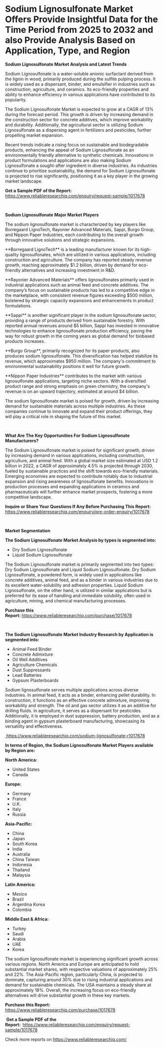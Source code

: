 <p><h1>Sodium Lignosulfonate Market Offers Provide Insightful Data for the Time Period from 2025 to 2032 and also Provide Analysis Based on Application, Type, and Region</h1></p><p><strong>Sodium Lignosulfonate Market Analysis and Latest Trends</strong></p>
<p><p>Sodium Lignosulfonate is a water-soluble anionic surfactant derived from the lignin in wood, primarily produced during the sulfite pulping process. It is widely used as a dispersant, binder, and emulsifier in industries such as construction, agriculture, and ceramics. Its eco-friendly properties and ability to enhance efficiency in various applications have contributed to its popularity. </p><p>The Sodium Lignosulfonate Market is expected to grow at a CAGR of 13% during the forecast period. This growth is driven by increasing demand in the construction sector for concrete additives, which improve workability and durability. Additionally, the agricultural sector is utilizing Sodium Lignosulfonate as a dispersing agent in fertilizers and pesticides, further propelling market expansion. </p><p>Recent trends indicate a rising focus on sustainable and biodegradable products, enhancing the appeal of Sodium Lignosulfonate as an environmentally friendly alternative to synthetic chemicals. Innovations in product formulations and applications are also making Sodium Lignosulfonate a sought-after ingredient in diverse industries. As industries continue to prioritize sustainability, the demand for Sodium Lignosulfonate is projected to rise significantly, positioning it as a key player in the growing market landscape.</p></p>
<p><strong>Get a Sample PDF of the Report:&nbsp;</strong> <a href="https://www.reliableresearchiq.com/enquiry/request-sample/1017678?utm_campaign=2802&utm_medium=2&utm_source=Github&utm_content=ia&utm_term=21032025&utm_id=sodium-lignosulfonate">https://www.reliableresearchiq.com/enquiry/request-sample/1017678</a></p>
<p>&nbsp;</p>
<p><strong>Sodium Lignosulfonate Major Market Players</strong></p>
<p><p>The sodium lignosulfonate market is characterized by key players like Borregaard LignoTech, Rayonier Advanced Materials, Sappi, Burgo Group, and Nippon Paper Industries, each contributing to the overall growth through innovative solutions and strategic expansions.</p><p>**Borregaard LignoTech** is a leading manufacturer known for its high-quality lignosulfonates, which are utilized in various applications, including construction and agriculture. The company has reported steady revenue growth, reaching approximately $1.2 billion, driven by demand for eco-friendly alternatives and increasing investment in R&D.</p><p>**Rayonier Advanced Materials** offers lignosulfonates primarily used in industrial applications such as animal feed and concrete additives. The company’s focus on sustainable products has led to a competitive edge in the marketplace, with consistent revenue figures exceeding $500 million, bolstered by strategic capacity expansions and enhancements in product formulations.</p><p>**Sappi** is another significant player in the sodium lignosulfonate sector, providing a range of products derived from sustainable forestry. With reported annual revenues around $5 billion, Sappi has invested in innovative technologies to enhance lignosulfonate production efficiency, paving the way for robust growth in the coming years as global demand for biobased products increases.</p><p>**Burgo Group**, primarily recognized for its paper products, also produces sodium lignosulfonate. This diversification has helped stabilize its revenue, which approximates $950 million. The company's commitment to environmental sustainability positions it well for future growth.</p><p>**Nippon Paper Industries** contributes to the market with various lignosulfonate applications, targeting niche sectors. With a diversified product range and strong emphasis on green chemistry, the company's revenue is on an upward trajectory, estimated at around $4 billion.</p><p>The sodium lignosulfonate market is poised for growth, driven by increasing demand for sustainable materials across multiple industries. As these companies continue to innovate and expand their product offerings, they will play a critical role in shaping the future of this market.</p></p>
<p>&nbsp;</p>
<p><strong>What Are The Key Opportunities For Sodium Lignosulfonate Manufacturers?</strong></p>
<p><p>The Sodium Lignosulfonate market is poised for significant growth, driven by increasing demand in various applications, including construction, agriculture, and animal feed. With a global market size estimated at USD 1.2 billion in 2022, a CAGR of approximately 4.5% is projected through 2030, fueled by sustainable practices and the shift towards eco-friendly materials. Emerging economies are expected to contribute notably due to industrial expansion and rising awareness of lignosulfonate benefits. Innovations in production processes and expanding applications in ceramics and pharmaceuticals will further enhance market prospects, fostering a more competitive landscape.</p></p>
<p><strong>Inquire or Share Your Questions If Any Before Purchasing This Report:</strong> <a href="https://www.reliableresearchiq.com/enquiry/pre-order-enquiry/1017678?utm_campaign=2802&utm_medium=2&utm_source=Github&utm_content=ia&utm_term=21032025&utm_id=sodium-lignosulfonate">https://www.reliableresearchiq.com/enquiry/pre-order-enquiry/1017678</a></p>
<p>&nbsp;</p>
<p><strong>Market Segmentation</strong></p>
<p><strong>The Sodium Lignosulfonate Market Analysis by types is segmented into:</strong></p>
<p><ul><li>Dry Sodium Lignosulfonate</li><li>Liquid Sodium Lignosulfonate</li></ul></p>
<p><p>The Sodium Lignosulfonate market is primarily segmented into two types: Dry Sodium Lignosulfonate and Liquid Sodium Lignosulfonate. Dry Sodium Lignosulfonate, a powdered form, is widely used in applications like concrete additives, animal feed, and as a binder in various industries due to its excellent water-solubility and adhesion properties. Liquid Sodium Lignosulfonate, on the other hand, is utilized in similar applications but is preferred for its ease of handling and immediate solubility, often used in agriculture, mining, and chemical manufacturing processes.</p></p>
<p><strong>Purchase this Report:&nbsp;</strong><a href="https://www.reliableresearchiq.com/purchase/1017678?utm_campaign=2802&utm_medium=2&utm_source=Github&utm_content=ia&utm_term=21032025&utm_id=sodium-lignosulfonate">https://www.reliableresearchiq.com/purchase/1017678</a></p>
<p>&nbsp;</p>
<p><strong>The Sodium Lignosulfonate Market Industry Research by Application is segmented into:</strong></p>
<p><ul><li>Animal Feed Binder</li><li>Concrete Admixture</li><li>Oil Well Additives</li><li>Agriculture Chemicals</li><li>Dust Suppressants</li><li>Lead Batteries</li><li>Gypsum Plasterboards</li></ul></p>
<p><p>Sodium lignosulfonate serves multiple applications across diverse industries. In animal feed, it acts as a binder, enhancing pellet durability. In construction, it functions as an effective concrete admixture, improving workability and strength. The oil and gas sector utilizes it as an additive for drilling fluids. In agriculture, it serves as a dispersant for pesticides. Additionally, it is employed in dust suppression, battery production, and as a binding agent in gypsum plasterboard manufacturing, showcasing its versatility and effectiveness.</p></p>
<p><a href="https://www.reliableresearchiq.com/sodium-lignosulfonate-r1017678?utm_campaign=2802&utm_medium=2&utm_source=Github&utm_content=ia&utm_term=21032025&utm_id=sodium-lignosulfonate">&nbsp;https://www.reliableresearchiq.com/sodium-lignosulfonate-r1017678</a></p>
<p><strong>In terms of Region, the Sodium Lignosulfonate Market Players available by Region are:</strong></p>
<p>
    <p> <strong> North America: </strong>
        <ul>
            <li>United States</li>
            <li>Canada</li>
        </ul>
        </p> 
    <p> <strong> Europe: </strong>
        <ul>
            <li>Germany</li>
            <li>France</li>
            <li>U.K.</li>
            <li>Italy</li>
            <li>Russia</li>
        </ul>
        </p> 
    <p> <strong> Asia-Pacific: </strong>
        <ul>
            <li>China</li>
            <li>Japan</li>
            <li>South Korea</li>
            <li>India</li>
            <li>Australia</li>
            <li>China Taiwan</li>
            <li>Indonesia</li>
            <li>Thailand</li>
            <li>Malaysia</li>
        </ul>
        </p> 
    <p> <strong> Latin America: </strong>
        <ul>
            <li>Mexico</li>
            <li>Brazil</li>
            <li>Argentina Korea</li>
            <li>Colombia</li>
        </ul>
        </p> 
    <p> <strong> Middle East & Africa: </strong>
        <ul>
            <li>Turkey</li>
            <li>Saudi</li>
            <li>Arabia</li>
            <li>UAE</li>
            <li>Korea</li>
        </ul>
    </p>
    </p>
<p><p>The sodium lignosulfonate market is experiencing significant growth across various regions. North America and Europe are anticipated to hold substantial market shares, with respective valuations of approximately 25% and 22%. The Asia-Pacific region, particularly China, is projected to dominate, capturing around 30% due to rising industrial applications and demand for sustainable chemicals. The USA maintains a steady share at approximately 18%. Overall, the increasing focus on eco-friendly alternatives will drive substantial growth in these key markets.</p></p>
<p><strong>Purchase this Report: </strong><a href="https://www.reliableresearchiq.com/purchase/1017678?utm_campaign=2802&utm_medium=2&utm_source=Github&utm_content=ia&utm_term=21032025&utm_id=sodium-lignosulfonate">https://www.reliableresearchiq.com/purchase/1017678</a></p>
<p>&nbsp;<strong>Get a Sample PDF of the Report:&nbsp;&nbsp;</strong><a href="https://www.reliableresearchiq.com/enquiry/request-sample/1017678?utm_campaign=2802&utm_medium=2&utm_source=Github&utm_content=ia&utm_term=21032025&utm_id=sodium-lignosulfonate">https://www.reliableresearchiq.com/enquiry/request-sample/1017678</a></p>
<p><strong></strong></p>
<p>Check more reports on <a href="https://www.reliableresearchiq.com/?utm_campaign=2802&utm_medium=2&utm_source=Github&utm_content=ia&utm_term=21032025&utm_id=sodium-lignosulfonate">https://www.reliableresearchiq.com/</a></p>